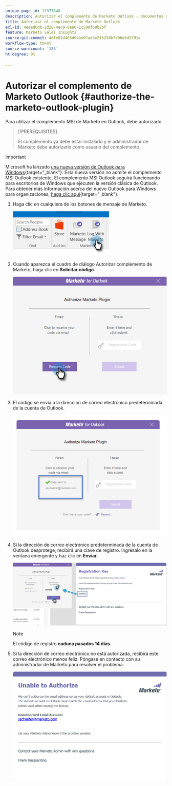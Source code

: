 ```yaml
---
unique-page-id: 11377640
description: Autorizar el complemento de Marketo Outlook - Documentos de Marketo - Documentación del producto
title: Autorizar el complemento de Marketo Outlook
exl-id: 4eeed6db-2d28-4ec9-8aa0-1c599f68b2bf
feature: Marketo Sales Insights
source-git-commit: 40fe81d465d04be97ae5e216250b7e06e6d3791e
workflow-type: tm+mt
source-wordcount: '183'
ht-degree: 0%

---
```


# Autorizar el complemento de Marketo Outlook {#authorize-the-marketo-outlook-plugin}

Para utilizar el complemento MSI de Marketo en Outlook, debe autorizarlo.

>[!PREREQUISITES]
>
>El complemento ya debe estar instalado y el administrador de Marketo debe autorizarle como usuario del complemento.

>[!IMPORTANT]
>
>Microsoft ha lanzado [una nueva versión de Outlook para Windows](https://techcommunity.microsoft.com/t5/outlook-blog/new-outlook-for-windows-now-available/ba-p/3932068){target="_blank"}. Esta nueva versión no admite el complemento MSI Outlook existente. El complemento MSI Outlook seguirá funcionando para escritorios de Windows que ejecuten la versión clásica de Outlook. Para obtener más información acerca del nuevo Outlook para Windows para organizaciones, [haga clic aquí](https://techcommunity.microsoft.com/t5/outlook-blog/the-new-outlook-for-windows-for-organization-admins/ba-p/3929169){target="_blank"}.

1. Haga clic en cualquiera de los botones de mensaje de Marketo.

   ![](assets/image2016-8-24-16-3a4-3a28.png)

1. Cuando aparezca el cuadro de diálogo Autorizar complemento de Marketo, haga clic en **Solicitar código**.

   ![](assets/image2016-8-24-16-3a6-3a51.png)

1. El código se envía a la dirección de correo electrónico predeterminada de la cuenta de Outlook.

   ![](assets/image2016-8-24-16-3a8-3a36.png)

1. Si la dirección de correo electrónico predeterminada de la cuenta de Outlook desprotege, recibirá una clave de registro. Ingrésalo en la ventana emergente y haz clic en **Enviar**.

   ![](assets/image2016-8-24-16-3a12-3a48.png)

   >[!NOTE]
   >
   >El código de registro **caduca pasados 14 días.**

1. Si la dirección de correo electrónico no está autorizada, recibirá este correo electrónico menos feliz. Póngase en contacto con su administrador de Marketo para resolver el problema.

   ![](assets/image2016-8-24-16-3a25-3a27.png)
